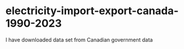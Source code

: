 # electricity-import-export-canada-1990-2023
I have downloaded data set from Canadian government data
